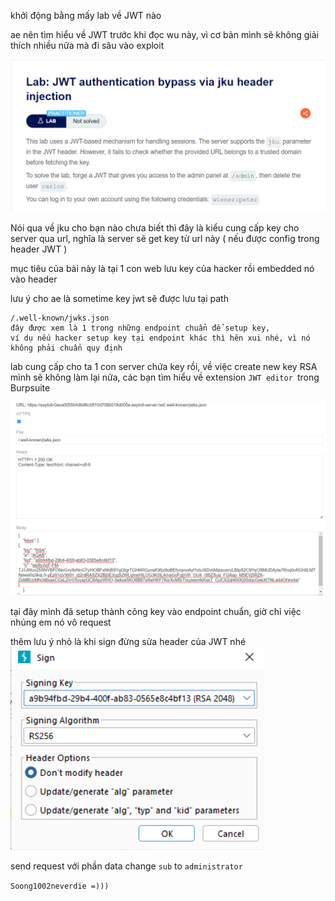 khởi động bằng mấy lab về JWT nào

ae nên tìm hiểu về JWT trước khi đọc wu này, vì cơ bản mình sẽ không giải thích nhiều nữa mà đi sâu vào exploit

![image](../img/1.1.png)


Nói qua về jku cho bạn nào chưa biết thì đây là kiểu cung cấp key cho server qua url, nghĩa là server sẽ get key từ url này ( nếu được config trong header JWT )

mục tiêu của bài này là tại 1 con web lưu key của hacker rồi embedded nó vào header

lưu ý cho ae là sometime key jwt sẽ được lưu tại path 
```
/.well-known/jwks.json
đây được xem là 1 trong những endpoint chuẩn để setup key,
ví dụ nếu hacker setup key tại endpoint khác thì hên xui nhé, vì nó không phải chuẩn quy định
```

lab cung cấp cho ta 1 con server chứa key rồi, về việc create new key RSA mình sẽ không làm lại nữa, các bạn tìm hiểu về extension `JWT editor `trong Burpsuite

![image](../img/1.2.png)


tại đây mình đã setup thành công key vào endpoint chuẩn, giờ chỉ việc nhúng em nó vô request 

thêm lưu ý nhỏ là khi sign đừng sửa header của JWT nhé
![image](../img/1.3.png)

send request với phần data change `sub` to `administrator`

`Soong1002neverdie =)))`




